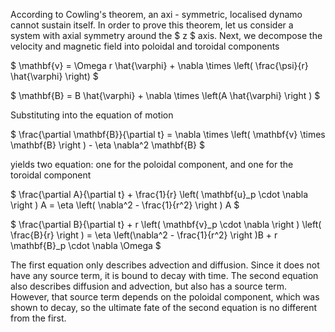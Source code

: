 According to Cowling's theorem, an axi - symmetric, localised dynamo cannot sustain itself. In order to prove this theorem, let us consider a system with axial symmetry around the $ z $ axis. Next, we decompose the velocity and magnetic field into poloidal and toroidal components

$ \mathbf{v} = \Omega r \hat{\varphi} + \nabla \times \left( \frac{\psi}{r} \hat{\varphi} \right) $

$ \mathbf{B} = B \hat{\varphi} + \nabla \times \left(A \hat{\varphi} \right ) $

Substituting into the equation of motion

$ \frac{\partial \mathbf{B}}{\partial t} = \nabla \times \left( \mathbf{v} \times \mathbf{B} \right ) - \eta  \nabla^2 \mathbf{B} $

yields two equation: one for the poloidal component, and one for the toroidal component

$ \frac{\partial A}{\partial t} + \frac{1}{r} \left( \mathbf{u}_p \cdot \nabla  \right ) A = \eta \left( \nabla^2 - \frac{1}{r^2} \right ) A $

$ \frac{\partial B}{\partial t} + r \left( \mathbf{v}_p \cdot \nabla \right ) \left( \frac{B}{r} \right ) = \eta \left(\nabla^2 - \frac{1}{r^2} \right )B + r \mathbf{B}_p \cdot \nabla \Omega $

The first equation only describes advection and diffusion. Since it does not have any source term, it is bound to decay with time. The second equation also describes diffusion and advection, but also has a source term. However, that source term depends on the poloidal component, which was shown to decay, so the ultimate fate of the second equation is no different from the first.